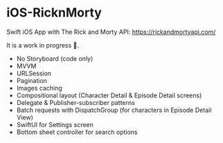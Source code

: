 # iOS-RicknMorty
Swift iOS App with The Rick and Morty API: https://rickandmortyapi.com/

It is a work in progress 🚧.

- No Storyboard (code only)
- MVVM
- URLSession
- Pagination
- Images caching
- Compositional layout (Character Detail & Episode Detail screens)
- Delegate & Publisher-subscriber patterns
- Batch requests with DispatchGroup (for characters in Episode Detail View)
- SwiftUI for Settings screen
- Bottom sheet controller for search options
